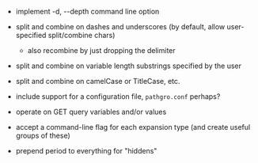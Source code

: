 * implement -d, --depth command line option

* split and combine on dashes and underscores (by default, allow user-specified split/combine chars)
  - also recombine by just dropping the delimiter

* split and combine on variable length substrings specified by the user

* split and combine on camelCase or TitleCase, etc.

* include support for a configuration file, `pathgro.conf` perhaps?

* operate on GET query variables and/or values

* accept a command-line flag for each expansion type (and create useful groups of these)

* prepend period to everything for "hiddens"
